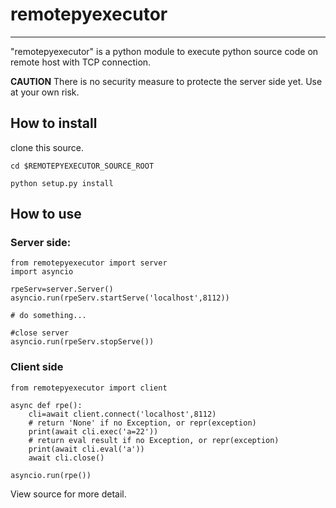 # remotepyexecutor
---

"remotepyexecutor" is a python module to execute python source code on remote host with TCP connection.

**CAUTION** There is no security measure to protecte the server side yet. Use at your own risk.

## How to install

clone this source.
```
cd $REMOTEPYEXECUTOR_SOURCE_ROOT

python setup.py install
```

## How to use

### Server side:

```
from remotepyexecutor import server
import asyncio

rpeServ=server.Server()
asyncio.run(rpeServ.startServe('localhost',8112))

# do something...

#close server
asyncio.run(rpeServ.stopServe())
```

### Client side

```
from remotepyexecutor import client

async def rpe():
	cli=await client.connect('localhost',8112)
	# return 'None' if no Exception, or repr(exception)
	print(await cli.exec('a=22'))
	# return eval result if no Exception, or repr(exception)
	print(await cli.eval('a'))
	await cli.close()

asyncio.run(rpe())
```

View source for more detail.
